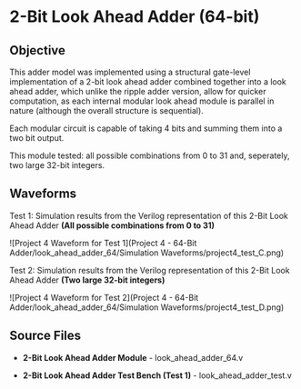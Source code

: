# 2-Bit Look Ahead Adder (64-bit)

## Objective

This adder model was implemented using a structural gate-level implementation of a 2-bit look ahead adder combined together into a look ahead adder, which unlike the ripple adder version, allow for quicker computation, as each internal modular look ahead module is parallel in nature (although the overall structure is sequential). 

Each modular circuit is capable of taking 4 bits and summing them into a two bit output.

This module tested: all possible combinations from 0 to 31 and, seperately, two large 32-bit integers. 

## Waveforms

Test 1: Simulation results from the Verilog representation of this 2-Bit Look Ahead Adder **(All possible combinations from 0 to 31)**

![Project 4 Waveform for Test 1](Project 4 - 64-Bit Adder/look_ahead_adder_64/Simulation Waveforms/project4_test_C.png)

Test 2: Simulation results from the Verilog representation of this 2-Bit Look Ahead Adder **(Two large 32-bit integers)**

![Project 4 Waveform for Test 2](Project 4 - 64-Bit Adder/look_ahead_adder_64/Simulation Waveforms/project4_test_D.png)

## Source Files

- **2-Bit Look Ahead Adder Module** - look_ahead_adder_64.v
- **2-Bit Look Ahead Adder Test Bench (Test 1)** - look_ahead_adder_test.v